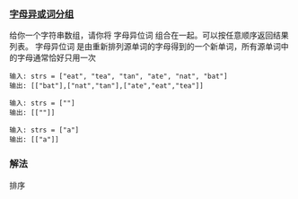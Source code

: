 ### [字母异或词分组](https://leetcode.cn/problems/group-anagrams/)
给你一个字符串数组，请你将 字母异位词 组合在一起。可以按任意顺序返回结果列表。
字母异位词 是由重新排列源单词的字母得到的一个新单词，所有源单词中的字母通常恰好只用一次
```text
输入: strs = ["eat", "tea", "tan", "ate", "nat", "bat"]
输出: [["bat"],["nat","tan"],["ate","eat","tea"]]
```
```text
输入: strs = [""]
输出: [[""]]
```
```text
输入: strs = ["a"]
输出: [["a"]]
```
### 解法
排序


